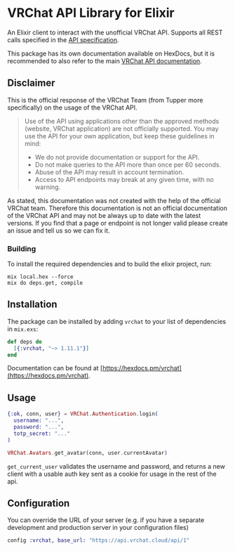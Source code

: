 # VRChat API Library for Elixir

An Elixir client to interact with the unofficial VRChat API. Supports all REST calls specified in the [API specification](https://github.com/vrchatapi/specification).

This package has its own documentation available on HexDocs, but it is recommended to also refer to the main [VRChat API documentation](https://vrchatapi.github.io/).

## Disclaimer

This is the official response of the VRChat Team (from Tupper more specifically) on the usage of the VRChat API.

> Use of the API using applications other than the approved methods (website, VRChat application) are not officially supported. You may use the API for your own application, but keep these guidelines in mind:
> * We do not provide documentation or support for the API.
> * Do not make queries to the API more than once per 60 seconds.
> * Abuse of the API may result in account termination.
> * Access to API endpoints may break at any given time, with no warning.

As stated, this documentation was not created with the help of the official VRChat team. Therefore this documentation is not an official documentation of the VRChat API and may not be always up to date with the latest versions. If you find that a page or endpoint is not longer valid please create an issue and tell us so we can fix it.

### Building

To install the required dependencies and to build the elixir project, run:
```
mix local.hex --force
mix do deps.get, compile
```

## Installation

The package can be installed by adding `vrchat` to your list of dependencies in `mix.exs`:

```elixir
def deps do
  [{:vrchat, "~> 1.11.1"}]
end
```

Documentation can be found at [https://hexdocs.pm/vrchat](https://hexdocs.pm/vrchat).

## Usage
```elixir
{:ok, conn, user} = VRChat.Authentication.login(
  username: "...",
  password: "...",
  totp_secret: "..."
)

VRChat.Avatars.get_avatar(conn, user.currentAvatar)
```

`get_current_user` validates the username and password, and returns a
new client with a usable auth key sent as a cookie for usage in the
rest of the api.

## Configuration

You can override the URL of your server (e.g. if you have a separate development and production server in your configuration files)
```elixir
config :vrchat, base_url: "https://api.vrchat.cloud/api/1"
```
